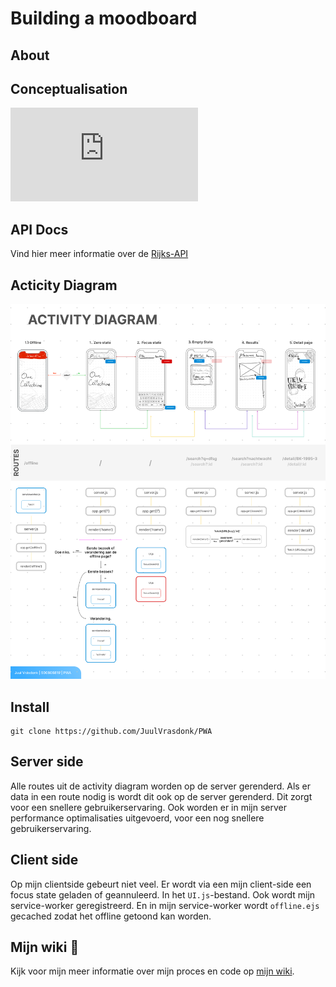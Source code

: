 # Building a moodboard

## About


## Conceptualisation
![alt text](https://github.com/JuulVrasdonk/real-time-web-moodboard/blob/main/assets/Conceptualisation.pdf)


## API Docs
Vind hier meer informatie over de [Rijks-API](https://data.rijksmuseum.nl/object-metadata/api/)

## Acticity Diagram 
![alt text](https://github.com/JuulVrasdonk/PWA/blob/main/public/assets/readme%20-%20assets/Activity%20Diagram-PWA.jpg)

## Install

```
git clone https://github.com/JuulVrasdonk/PWA
```

## Server side
Alle routes uit de activity diagram worden op de server gerenderd. Als er data in een route nodig is wordt dit ook op de server gerenderd.
Dit zorgt voor een snellere gebruikerservaring. Ook worden er in mijn server performance optimalisaties uitgevoerd, voor een nog snellere 
gebruikerservaring. 

## Client side
Op mijn clientside gebeurt niet veel. Er wordt via een mijn client-side een focus state geladen of geannuleerd. In het ```UI.js```-bestand. 
Ook wordt mijn service-worker geregistreerd. En in mijn service-worker wordt ```offline.ejs``` gecached zodat het offline getoond kan worden. 

## Mijn wiki 🌈
Kijk voor mijn meer informatie over mijn proces en code op [mijn wiki](https://github.com/JuulVrasdonk/PWA/wiki).



